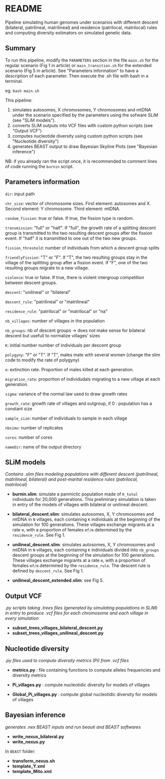 # README

Pipeline simulating human genomes under scenarios with different descent (bilateral, patrilineal, matrilineal) and residence (patrilocal, matrilocal) rules and computing diversity estimators on simulated genetic data.

## Summary

To run this pipeline, modify the `PARAMETERS` section in the file `main.sh` for the regular scenario (Fig 1 in article) or `main_transition.sh` for the extended scenario (Fig 5 in article). See "Parameters information" to have a description of each parameter. Then execute the .sh file with bash in a terminal. 

eg. `bash main.sh`

This pipeline:
1) simulates autosomes, X chromosomes, Y chromosomes and mtDNA under the scenario specified by the parameters using the sofware SLiM (see "SLiM models"). 
2) converts SLiM outputs into VCF files with custom python scripts (see "Output VCF")
3) computes nucleotide diversity using custom python scripts (see "Nucleotide diversity")
4) generates BEAST output to draw Bayesian Skyline Plots (see "Bayesian inference")

NB: if you already ran the script once, it is recommended to comment lines of code running the `burnin` script.


## Parameters information

`dir`: input path

`chr_size`: vector of chromosome sizes. First element: autosomes and X. Second element: Y chromosome. Third element: mtDNA.

`random_fission`: true or false. If true, the fission type is random.

`transmission`: "full" or "half". If "full", the growth rate of a splitting descent group is transmitted to the two resulting descent groups after the fission event. If "half" it is transmitted to one out of the two new groups.

`fission_threshold`: number of individuals from which a descent group splits

`friendlyFission`: "T" or "F". If "T", the two resulting groups stay in the village of the splitting group after a fission event. If "F", one of the two resulting groups migrate to a new village.

`violence`: true or false. If true, there is violent intergroup competition between descent groups.

`descent`: "unilineal" or "bilateral"

`descent_rule`: "patrilineal" or "matrilineal"

`residence_rule`: "patrilocal" or "matrilocal" or "na"

`nb_villages`: number of villages in the population

`nb_groups`: nb of descent groups -> does not make sense for bilateral descent but usefull to normalize villages' sizes

`K`: initial number number of individuals per descent group

`polygyny`: "F" or "T". If "T", males mate with several women (change the slim code to modify the rate of polygyny)

`e`: extinction rate. Proportion of males killed at each generation.

`migration_rate`: proportion of individudals migrating to a new village at each generation.

`sigma`: variance of the normal law used to draw growth rates

`growth_rate`: growth rate of villages and outgroup, if 0 : population has a constant size

`sample_size`: number of individuals to sample in each village

`nbsimu`: number of replicates

`cores`: number of cores

`nameDir`: name of the output directory

## SLiM models
*Contains .slim files modeling populations with different descent (patrilineal, matrilineal, bilateral) and post-marital residence rules (patrilocal, matrilocal)*

- **burnin.slim**: simulate a panmictic population made of `K_total` individuals for 20,000 generations. This preliminary simulation is taken in entry of the models of villages with bilateral or unilineal descent. 

- **bilateral_descent.slim**: simulates autosomes, X, Y chromosomes and mtDNA in `N` villages, each containing `K` individuals at the beginning of the simulation for 100 generations. These villages exchange migrants at a rate `m`, with a proportion of females `mf/m` determined by the `residence_rule`. See Fig 1.

- **unilineal_descent.slim**: simulates autosomes, X, Y chromosomes and mtDNA in `N` villages, each containing `K` individuals divided into `nb_groups` descent groups at the beginning of the simulation for 100 generations. These villages exchange migrants at a rate `m`, with a proportion of females `mf/m` determined by the `residence_rule`. The descent rule is defined by `descent_rule`. See Fig 1.

- **unilineal_descent_extended.slim**: see Fig 5. 

## Output VCF
*.py scripts taking .trees files (generated by simulating populations in SLiM) in entry to produce .vcf files for each chromosome and each village in every simulation*

- **subset_trees_villages_bilateral_descent.py**
- **subset_trees_villages_unilineal_descent.py**

## Nucleotide diversity
*.py files used to compute diversity metrics (Pi) from .vcf files*

- **metrics.py** : file containing functions to compute alleles frequencies and diversity metrics

- **Pi_villages.py** : compute nucleotidic diversity for models of villages

- **Global_Pi_villages.py** : compute global nucleotidic diversity for models of villages

## Bayesian inference
*generates .nex BEAST inputs and run beauti and BEAST softwares*

- **write_nexus_bilateral.py**
- **write_nexus.py**

In `BEAST` folder:

- **transform_nexus.sh**
- **template_Y.xml**
- **template_Mito.xml**
